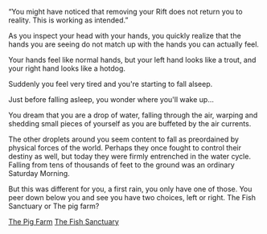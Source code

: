 ﻿“You might have noticed that removing your Rift 
does not return you to reality.  This is working 
as intended.”

As you inspect your head with your hands, 
you quickly realize that the hands you are seeing 
do not match up with the hands you can actually feel.

Your hands feel like normal hands,
but your left hand looks like a trout,
and your right hand looks like a hotdog.

Suddenly you feel very tired and you're starting to fall
alseep.

Just before falling asleep, you wonder where you'll wake up...

You dream that you are a drop of water, falling through the air, 
warping and shedding small pieces of yourself as you are buffeted by the air currents.

The other droplets around you seem content to fall as preordained by physical forces of the world. 
Perhaps they once fought to control their destiny as well, but today they were firmly entrenched in the water cycle.
 Falling from tens of thousands of feet to the ground was an ordinary Saturday Morning. 

But this was different for you, a first rain, you only have one of those. 
You peer down below you and see you have two choices, left or right. The Fish Sanctuary or The pig farm?

[The Pig Farm](../../water-dreams/pig-farm.md)
[The Fish Sanctuary](../../water-dreams/fish-sanctuary.md)


